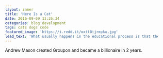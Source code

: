 ```yaml
---
layout: inner
title: 'Here Is a Cat'
date: 2016-09-09 13:26:34
categories: blog development
tags: cats dogs code
featured_image: 'https://i.redd.it/oxtt0tjrmpkx.jpg'
lead_text: 'What usually happens in the educational process is that the faculties are dulled, overloaded, stuffed and paralyzed so that by the time most people are mature they have lost their innate capabilities. R. Buckminster Fuller'
---
```


Andrew Mason created Groupon and became a billionaire in 2 years. 



